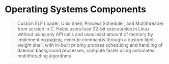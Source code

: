 # Operating Systems Components
> Custom ELF Loader, Unix Shell, Process Scheduler, and Multithreader from scratch in C.
> Helps users load 32-bit executables in Linux without using any API calls and uses least amount of memory by implementing paging, execute commands through a custom light-weight shell, with in-built priority process scheduling and handling of daemon background processes, compute faster using automated multithreading algorithms
